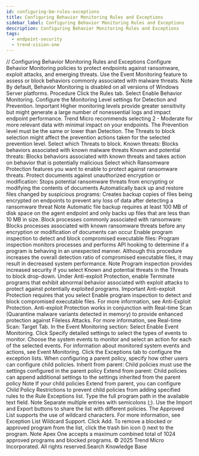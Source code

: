 ```yaml
---
id: configuring-bm-rules-exceptions
title: Configuring Behavior Monitoring Rules and Exceptions
sidebar_label: Configuring Behavior Monitoring Rules and Exceptions
description: Configuring Behavior Monitoring Rules and Exceptions
tags:
  - endpoint-security
  - trend-vision-one
---
```


/*<![CDATA[*/ $('#title').html($('meta[name=map-description]').attr('content')); /*]]>*/ Configuring Behavior Monitoring Rules and Exceptions Configure Behavior Monitoring policies to protect endpoints against ransomware, exploit attacks, and emerging threats. Use the Event Monitoring feature to assess or block behaviors commonly associated with malware threats. Note By default, Behavior Monitoring is disabled on all versions of Windows Server platforms. Procedure Click the Rules tab. Select Enable Behavior Monitoring. Configure the Monitoring Level settings for Detection and Prevention. Important Higher monitoring levels provide greater sensitivity but might generate a large number of nonessential logs and impact endpoint performance. Trend Micro recommends selecting 2 - Moderate for more relevant data with minimal impact on your endpoints. The Prevention level must be the same or lower than Detection. The Threats to block selection might affect the prevention actions taken for the selected prevention level. Select which Threats to block. Known threats: Blocks behaviors associated with known malware threats Known and potential threats: Blocks behaviors associated with known threats and takes action on behavior that is potentially malicious Select which Ransomware Protection features you want to enable to protect against ransomware threats. Protect documents against unauthorized encryption or modification: Stops potential ransomware threats from encrypting or modifying the contents of documents Automatically back up and restore files changed by suspicious programs: Creates backup copies of files being encrypted on endpoints to prevent any loss of data after detecting a ransomware threat Note Automatic file backup requires at least 100 MB of disk space on the agent endpoint and only backs up files that are less than 10 MB in size. Block processes commonly associated with ransomware: Blocks processes associated with known ransomware threats before any encryption or modification of documents can occur Enable program inspection to detect and block compromised executable files: Program inspection monitors processes and performs API hooking to determine if a program is behaving in an unexpected manner. Although this procedure increases the overall detection ratio of compromised executable files, it may result in decreased system performance. Note Program inspection provides increased security if you select Known and potential threats in the Threats to block drop-down. Under Anti-exploit Protection, enable Terminate programs that exhibit abnormal behavior associated with exploit attacks to protect against potentially exploited programs. Important Anti-exploit Protection requires that you select Enable program inspection to detect and block compromised executable files. For more information, see Anti-Exploit Protection. Anti-exploit Protection works in conjunction with Real-time Scan (Quarantine malware variants detected in memory) to provide enhanced protection against Fileless Attacks. For more information, see Real-time Scan: Target Tab. In the Event Monitoring section: Select Enable Event Monitoring. Click Specify detailed settings to select the types of events to monitor. Choose the system events to monitor and select an action for each of the selected events. For information about monitored system events and actions, see Event Monitoring. Click the Exceptions tab to configure the exception lists. When configuring a parent policy, specify how other users can configure child policies. Inherit from parent: Child policies must use the settings configured in the parent policy Extend from parent: Child policies can append additional settings to the settings inherited from the parent policy Note If your child policies Extend from parent, you can configure Child Policy Restrictions to prevent child policies from adding specified rules to the Rule Exceptions list. Type the full program path in the available text field. Note Separate multiple entries with semicolons (;). Use the Import and Export buttons to share the list with different policies. The Approved List supports the use of wildcard characters. For more information, see Exception List Wildcard Support. Click Add. To remove a blocked or approved program from the list, click the trash bin icon () next to the program. Note Apex One accepts a maximum combined total of 1024 approved programs and blocked programs. © 2025 Trend Micro Incorporated. All rights reserved.Search Knowledge Base